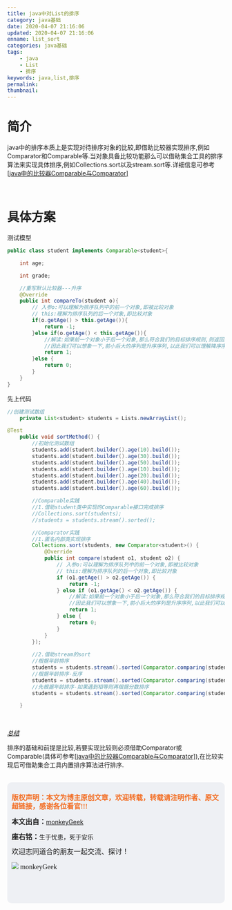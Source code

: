 ```yaml
---
title: java中对List的排序
category: java基础
date: 2020-04-07 21:16:06
updated: 2020-04-07 21:16:06
enname: list_sort
categories: java基础
tags:
	- java
	- List
	- 排序
keywords: java,list,排序
permalink:
thumbnail:
---
```


# 简介

java中的排序本质上是实现对待排序对象的比较,即借助比较器实现排序,例如Comparator和Comparable等.<!--more-->当对象具备比较功能那么可以借助集合工具的排序算法来实现具体排序,例如Collections.sort以及stream.sort等.详细信息可参考[[java中的比较器Comparable与Comparator]](http://www.monkeygeek.cn/2020/4/7/compare/)

</br>

# 具体方案

测试模型

```java
public class student implements Comparable<student>{

    int age;

    int grade;

    //重写默认比较器---升序
    @Override
    public int compareTo(student o){
        // 入参o:可以理解为排序队列中的前一个对象,即被比较对象
        // this:理解为排序队列的后一个对象,即比较对象
        if(o.getAge() > this.getAge()){
            return -1;
        }else if(o.getAge() < this.getAge()){
            //解读:如果前一个对象小于后一个对象,那么符合我们的目标排序规则,则返回1
            //因此我们可以想象一下,前小后大的序列是升序序列,以此我们可以理解降序序列
            return 1;
        }else {
            return 0;
        }
    }
}
```

先上代码

```java
//创建测试数组
    private List<student> students = Lists.newArrayList();

@Test
    public void sortMethod() {
        //初始化测试数组
        students.add(student.builder().age(10).build());
        students.add(student.builder().age(30).build());
        students.add(student.builder().age(50).build());
        students.add(student.builder().age(10).build());
        students.add(student.builder().age(20).build());
        students.add(student.builder().age(40).build());
        students.add(student.builder().age(60).build());

        //Comparable实践
        //1.借助student类中实现的Comparable接口完成排序
        //Collections.sort(students);
        //students = students.stream().sorted();

        //Comparator实践
        //1.匿名内部类实现排序
        Collections.sort(students, new Comparator<student>() {
            @Override
            public int compare(student o1, student o2) {
                // 入参o:可以理解为排序队列中的前一个对象,即被比较对象
                // this:理解为排序队列的后一个对象,即比较对象
                if (o1.getAge() > o2.getAge()) {
                    return -1;
                } else if (o1.getAge() < o2.getAge()) {
                    //解读:如果前一个对象小于后一个对象,那么符合我们的目标排序规则,则返回1
                    //因此我们可以想象一下,前小后大的序列是升序序列,以此我们可以理解降序序列
                    return 1;
                } else {
                    return 0;
                }
            }
        });
        
        //2.借助stream的sort
        //根据年龄排序
        students = students.stream().sorted(Comparator.comparing(student::getAge)).collect(Collectors.toList());
        //根据年龄排序-反序
        students = students.stream().sorted(Comparator.comparing(student::getAge).reversed()).collect(Collectors.toList());
        //先根据年龄排序-如果遇到相等则再根据分数排序
        students = students.stream().sorted(Comparator.comparing(student::getAge).thenComparing(student::getGrade)).collect(Collectors.toList());

    }
```



</br>

*<u>总结</u>*

排序的基础和前提是比较,若要实现比较则必须借助Comparator或Comparable(具体可参考[[java中的比较器Comparable与Comparator]](http://www.monkeygeek.cn/2020/4/7/compare/)),在比较实现后可借助集合工具内置排序算法进行排序.

</br>

<script>
var _hmt = _hmt || [];
(function() {
  var hm = document.createElement("script");
  hm.src = "https://hm.baidu.com/hm.js?2f798e6b269c8a40f12bef25d7f1876d";
  var s = document.getElementsByTagName("script")[0]; 
  s.parentNode.insertBefore(hm, s);
})();
</script>

<div style="height:260px; background-color:rgb(238,240,244); padding:10px;border-radius:10px;">
    <p style="color:#f36c21;font:bold 16px/20px 'kaiTi';">
      版权声明：本文为博主原创文章，欢迎转载，转载请注明作者、原文超链接，感谢各位看官!!!
    </p>
    <p>
      <span style="font:bold 16px/20px 'kaiTi';">本文出自：</span><a href="https://monkeyGeek369.github.io">monkeyGeek</a> 
    </p>
    <p>
      <span style="font:bold 16px/20px 'kaiTi';">座右铭：</span><span>生于忧患，死于安乐</span> 
    </p>
    <p>
      <span style="font:16px/20px 'kaiTi';">欢迎志同道合的朋友一起交流、探讨！</span> 
    </p>
    <img style="height:auto; width:auto;flot:left;" src="../../../../image/monkey64.png" /><span style="font:16px/20px 'kaiTi';flot:left;">   monkeyGeek</span>


